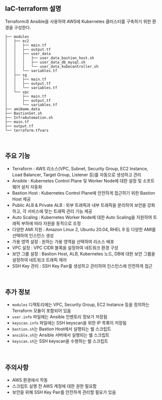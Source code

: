 ## IaC-terraform 설명
Terraform과 Ansible을 사용하여 AWS에 Kubernetes 클러스터를 구축하기 위한 환경을 구성한다.
```
├── modules
│   ├── ec2
│   │   ├── main.tf
│   │   ├── output.tf
│   │   ├── user_data
│   │   │   ├── user_data_bastion_host.sh
│   │   │   ├── user_data_db_mysql.sh
│   │   │   └── user_data_kubecontroller.sh
│   │   └── variables.tf
│   ├── sg
│   │   ├── main.tf
│   │   ├── output.tf
│   │   └── variables.tf
│   └── vpc
│       ├── main.tf
│       ├── output.tf
│       └── variables.tf
├── amiName.data
├── BastionSet.sh
├── InfraAutomation.sh
├── main.tf
├── output.tf
└── terraform.tfvars
```

<br>

## 주요 기능
- Terraform : AWS 리소스(VPC, Subnet, Security Group, EC2 Instance, Load Balancer, Target Group, Listener 등)를 자동으로 생성하고 관리
- Ansible : Kubernetes Control Plane 및 Worker Node에 대한 설정 및 소프트웨어 설치 자동화
- Bastion Host : Kubernetes Control Plane에 안전하게 접근하기 위한 Bastion Host 제공
- Public ALB & Private ALB : 외부 트래픽과 내부 트래픽을 분리하여 보안을 강화하고, 각 서비스에 맞는 트래픽 관리 기능 제공
- Auto Scaling : Kubernetes Worker Node에 대한 Auto Scaling을 지원하여 트래픽 부하에 따라 자원을 동적으로 조정
- 다양한 AMI 지원 : Amazon Linux 2, Ubuntu 20.04, RHEL 9 등 다양한 AMI를 선택하여 인스턴스 생성
- 가용 영역 설정 : 원하는 가용 영역을 선택하여 리소스 배포
- VPC 설정 : VPC CIDR 블록을 설정하여 네트워크 환경 구성
- 보안 그룹 설정 : Bastion Host, ALB, Kubernetes 노드, DB에 대한 보안 그룹을 설정하여 네트워크 트래픽 제어
- SSH Key 관리 : SSH Key Pair를 생성하고 관리하여 인스턴스에 안전하게 접근

<br>

## 추가 정보
- `modules` 디렉토리에는 VPC, Security Group, EC2 Instance 등을 정의하는 Terraform 모듈이 포함되어 있음
- `user.info` 파일에는 Ansible 인벤토리 정보가 저장됨
- `keyscan.info` 파일에는 SSH keyscan을 위한 IP 목록이 저장됨
- `bastion.sh`는 Bastion Host에서 실행되는 쉘 스크립트
- `ansible.sh`는 Ansible 서버에서 실행되는 쉘 스크립트
- `keyscan.sh`는 SSH keyscan을 수행하는 쉘 스크립트

<br>

## 주의사항
- AWS 환경에서 작동
- 스크립트 실행 전 AWS 계정에 대한 권한 필요함
- 보안을 위해 SSH Key Pair를 안전하게 관리할 필요가 있음